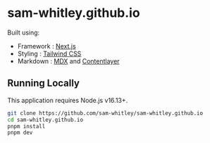 # sam-whitley.github.io

Built using:

- Framework : [Next.js](https://nextjs.org/)
- Styling : [Tailwind CSS](https://tailwindcss.com/)
- Markdown : [MDX](https://mdxjs.com/) and [Contentlayer](https://contentlayer.dev/)

## Running Locally

This application requires Node.js v16.13+.

```bash
git clone https://github.com/sam-whitley/sam-whitley.github.io
cd sam-whitley.github.io
pnpm install
pnpm dev
```